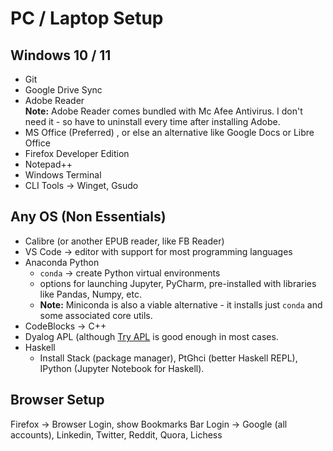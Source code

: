 # PC / Laptop Setup

## Windows 10 / 11
- Git
- Google Drive Sync
- Adobe Reader  
  **Note:** Adobe Reader comes bundled with Mc Afee Antivirus. I don't need it - so have to uninstall every time after installing Adobe.
- MS Office (Preferred) , or else an alternative like Google Docs or Libre Office
- Firefox Developer Edition
- Notepad++
- Windows Terminal
- CLI Tools -> Winget, Gsudo


## Any OS (Non Essentials)
- Calibre (or another EPUB reader, like FB Reader)
- VS Code -> editor with support for most programming languages
- Anaconda Python 
  - `conda` -> create Python virtual environments
  - options for launching Jupyter, PyCharm, pre-installed with libraries like Pandas, Numpy, etc.
  - **Note:** Miniconda is also a viable alternative - it installs just `conda` and some associated core utils.
- CodeBlocks -> C++
- Dyalog APL (although [Try APL](tryapl.org) is good enough in most cases.
- Haskell
   - Install Stack (package manager), PtGhci (better Haskell REPL), IPython (Jupyter Notebook for Haskell).

## Browser Setup
Firefox -> Browser Login, show Bookmarks Bar
Login -> Google (all accounts), Linkedin, Twitter, Reddit, Quora, Lichess




